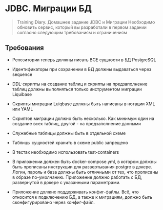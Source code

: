 # JDBC. Миграции БД

> Training Diary. Домашнее задание JDBC и Миграции
> Необходимо обновить сервис, который вы разработали в первом задании согласно следующим требованиям и ограничениям

## Требования

- Репозитории теперь должны писать ВСЕ сущности в БД PostgreSQL

- Идентификаторы при сохранении в БД должны выдаваться через sequence

- DDL-скрипты на создание таблиц и скрипты на предзаполнение таблиц должны выполняться только инструментом миграции
  Liquibase

- Скрипты миграции Luiqbase должны быть написаны в нотации XML или YAML

- Скриптов миграции должно быть несколько. Как минимум один на создание всех таблиц, другой - на предзаполнение данными

- Служебные таблицы должны быть в отдельной схеме

- Таблицы сущностей хранить в схеме public запрещено

- В тестах необходимо использовать test-containers

- В приложении должен быть docker-compose.yml, в котором должны быть прописаны инструкции для развертывания postgre
  в докере. Логин, пароль и база должны быть отличными от тех, что прописаны в образе по-умолчанию. Приложение должно
  работать с БД, развернутой в докере с указанными параметрами.

- Приложение должно поддерживать конфиг-файлы. Всё, что относится к подключению БД, а также к миграциям, должно быть
  сконфигурировано через конфиг-файл.
